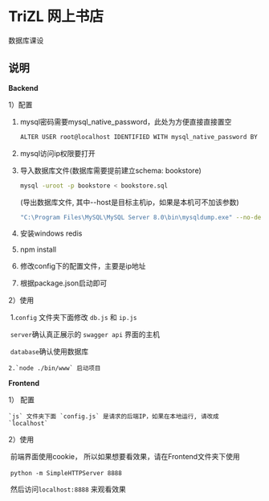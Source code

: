 # TriZL 网上书店
数据库课设

## 说明

**Backend**

1）配置

1. mysql密码需要mysql_native_password，此处为方便直接直接置空
   ```bash
   ALTER USER root@localhost IDENTIFIED WITH mysql_native_password BY ''
   ```
   
2. mysql访问ip权限要打开

3. 导入数据库文件(数据库需要提前建立schema: bookstore)
   ```bash
   mysql -uroot -p bookstore < bookstore.sql
   ```
   (导出数据库文件, 其中--host是目标主机ip，如果是本机可不加该参数)
   ```bash
   "C:\Program Files\MySQL\MySQL Server 8.0\bin\mysqldump.exe" --no-defaults -uroot -p --host=10.243.56.142 bookstore > bookstore.sql
   ```

4. 安装windows redis

5. npm install

6. 修改config下的配置文件，主要是ip地址

7. 根据package.json启动即可

2）使用

​	1.`config` 文件夹下面修改 `db.js` 和 `ip.js` 

​		`server`确认真正展示的 `swagger api` 界面的主机

​		`database`确认使用数据库

 	2.`node ./bin/www` 启动项目

**Frontend**

1） 配置

 	`js` 文件夹下面 `config.js` 是请求的后端IP，如果在本地运行, 请改成 `localhost`

 2）使用

​	前端界面使用cookie， 所以如果想要看效果，请在Frontend文件夹下使用

​	`python -m SimpleHTTPServer 8888`

​	然后访问`localhost:8888` 来观看效果